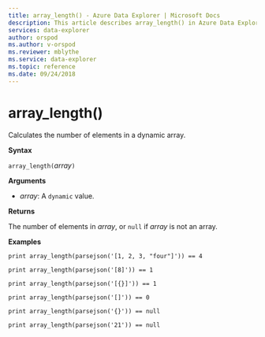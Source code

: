 ```yaml
---
title: array_length() - Azure Data Explorer | Microsoft Docs
description: This article describes array_length() in Azure Data Explorer.
services: data-explorer
author: orspod
ms.author: v-orspod
ms.reviewer: mblythe
ms.service: data-explorer
ms.topic: reference
ms.date: 09/24/2018
---
```

# array_length()

Calculates the number of elements in a dynamic array.

**Syntax**

`array_length(`*array*`)`

**Arguments**

* *array*: A `dynamic` value.

**Returns**

The number of elements in *array*, or `null` if *array* is not an array.

**Examples**

```kusto
print array_length(parsejson('[1, 2, 3, "four"]')) == 4

print array_length(parsejson('[8]')) == 1

print array_length(parsejson('[{}]')) == 1

print array_length(parsejson('[]')) == 0

print array_length(parsejson('{}')) == null

print array_length(parsejson('21')) == null
```